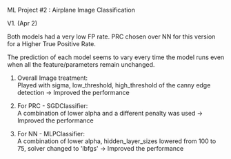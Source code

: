 ML Project #2 : Airplane Image Classification

V1. (Apr 2)


Both models had a very low FP rate.
PRC chosen over NN for this version for a Higher True Positive Rate.

The prediction of each model seems to vary every time the model runs even when all the feature/parameters remain unchanged. 

1. Overall Image treatment: <br>
Played with sigma, low_threshold, high_threshold of the canny edge detection
-> Improved the performance

2. For PRC - SGDClassifier: <br>
A combination of lower alpha and a different penalty was used
-> Improved the performance

3. For NN - MLPClassifier: <br>
A combination of lower alpha, hidden_layer_sizes lowered from 100 to 75, solver changed to 'lbfgs'
-> Improved the performance
